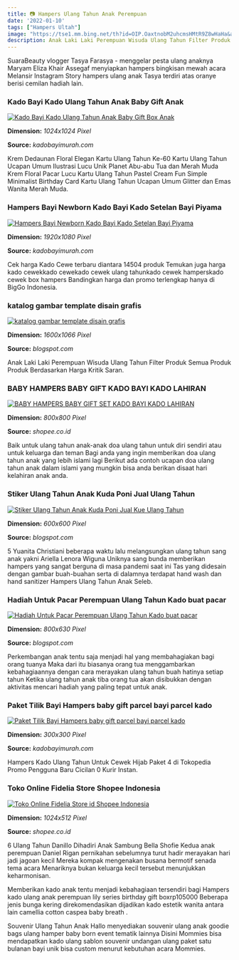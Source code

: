 ```yaml
---
title: 📷 Hampers Ulang Tahun Anak Perempuan
date: '2022-01-10'
tags: ["Hampers Ultah"]
image: "https://tse1.mm.bing.net/th?id=OIP.OaxtnobM2uhcmsHMtR9Z8wHaHa&amp;pid=15.1"
description: Anak Laki Laki Perempuan Wisuda Ulang Tahun Filter Produk Semua Produk Produk Berdasarkan Harga Kritik Saran Gift Finder Hadiah Untuk Ulang Tahun Booty Vase 
---
```




SuaraBeauty vlogger Tasya Farasya - menggelar pesta ulang anaknya Maryam Eliza Khair Assegaf menyiapkan hampers bingkisan mewah acara Melansir Instagram Story hampers ulang anak Tasya terdiri atas oranye berisi cemilan hadiah lain.



### Kado Bayi Kado Ulang Tahun Anak Baby Gift Anak 

[![Kado Bayi Kado Ulang Tahun Anak Baby Gift Box Anak ](http://kadobayimurah.com/wp-content/uploads/2021/08/FOTO-UTAMA-Kado-Bayi-Kado-Ulang-Tahun-Anak-Baby-Gift-Box-Anak-Perempuan-Setelan-Baju-Pesta-1-3th-1-1024x1024.jpg)](http://kadobayimurah.com/wp-content/uploads/2021/08/FOTO-UTAMA-Kado-Bayi-Kado-Ulang-Tahun-Anak-Baby-Gift-Box-Anak-Perempuan-Setelan-Baju-Pesta-1-3th-1-1024x1024.jpg)


**Dimension:** _1024x1024 Pixel_ 

**Source:** _kadobayimurah.com_ 


Krem Dedaunan Floral Elegan Kartu Ulang Tahun Ke-60 Kartu Ulang Tahun Ucapan Umum Ilustrasi Lucu Unik Planet Abu-abu Tua dan Merah Muda Krem Floral Pacar Lucu Kartu Ulang Tahun Pastel Cream Fun Simple Minimalist Birthday Card Kartu Ulang Tahun Ucapan Umum Glitter dan Emas Wanita Merah Muda.


### Hampers Bayi Newborn Kado Bayi Kado Setelan Bayi Piyama 

[![Hampers Bayi Newborn Kado Bayi Kado Setelan Bayi Piyama ](https://kadobayimurah.com/wp-content/uploads/2021/08/PAKET-C-Hampers-Bayi-Newborn-Kado-Bayi-Kado-Setelan-Bayi-Piyama-Bayi-Kado-Lahiran-Baby-Gift-Set-Baju-Bayi-Perempuan-1.jpg)](https://kadobayimurah.com/wp-content/uploads/2021/08/PAKET-C-Hampers-Bayi-Newborn-Kado-Bayi-Kado-Setelan-Bayi-Piyama-Bayi-Kado-Lahiran-Baby-Gift-Set-Baju-Bayi-Perempuan-1.jpg)


**Dimension:** _1920x1080 Pixel_ 

**Source:** _kadobayimurah.com_ 


Cek harga Kado Cewe terbaru diantara 14504 produk Temukan juga harga kado cewekkado cewekado cewek ulang tahunkado cewek hamperskado cewek box hampers Bandingkan harga dan promo terlengkap hanya di BigGo Indonesia.


### katalog gambar template disain grafis

[![katalog gambar  template  disain grafis](http://1.bp.blogspot.com/-oIowjprTBr0/U40XW_hcBgI/AAAAAAAACQc/TCB9QOi06-0/s1600/backdrop-ulang-tahun-anak-boys-lego-batman.jpg)](http://1.bp.blogspot.com/-oIowjprTBr0/U40XW_hcBgI/AAAAAAAACQc/TCB9QOi06-0/s1600/backdrop-ulang-tahun-anak-boys-lego-batman.jpg)


**Dimension:** _1600x1066 Pixel_ 

**Source:** _blogspot.com_ 


Anak Laki Laki Perempuan Wisuda Ulang Tahun Filter Produk Semua Produk Produk Berdasarkan Harga Kritik Saran.


### BABY HAMPERS BABY GIFT KADO BAYI KADO LAHIRAN 

[![BABY HAMPERS  BABY GIFT SET  KADO BAYI  KADO LAHIRAN ](https://cf.shopee.co.id/file/76e4736d4aa1d6b251f187c7646e86d6)](https://cf.shopee.co.id/file/76e4736d4aa1d6b251f187c7646e86d6)


**Dimension:** _800x800 Pixel_ 

**Source:** _shopee.co.id_ 


Baik untuk ulang tahun anak-anak doa ulang tahun untuk diri sendiri atau untuk keluarga dan teman Bagi anda yang ingin memberikan doa ulang tahun anak yang lebih islami lagi Berikut ada contoh ucapan doa ulang tahun anak dalam islami yang mungkin bisa anda berikan disaat hari kelahiran anak anda.


### Stiker Ulang Tahun Anak Kuda Poni Jual Ulang Tahun 

[![Stiker Ulang Tahun Anak Kuda Poni  Jual Kue Ulang Tahun ](https://s3.bukalapak.com/img/8825597886/large/IMG_20190223_150002_015_scaled.jpg)](https://s3.bukalapak.com/img/8825597886/large/IMG_20190223_150002_015_scaled.jpg)


**Dimension:** _600x600 Pixel_ 

**Source:** _blogspot.com_ 


5 Yuanita Christiani beberapa waktu lalu melangsungkan ulang tahun sang anak yakni Ariella Lenora Wiguna Uniknya sang bunda memberikan hampers yang sangat berguna di masa pandemi saat ini Tas yang didesain dengan gambar buah-buahan serta di dalamnya terdapat hand wash dan hand sanitizer Hampers Ulang Tahun Anak Seleb.


### Hadiah Untuk Pacar Perempuan Ulang Tahun Kado buat pacar 

[![Hadiah Untuk Pacar Perempuan Ulang Tahun  Kado buat pacar ](https://lh5.googleusercontent.com/proxy/GGf8L2ISEwVbzhlsi8txmXX5Ts-RDyBRZzYKp5GHv_WBmLM4TD1c1kPRWb_X4I5yyyYp9SlIM82xCNzltWuNo4ZC2NA_1LclbiJ1WVrbyUyO0q5kP1bqCDfR47NxGXWj0Uuj4Qpk3qdsoDoCLD1mu-24xHdOGeR6FsOWPPNfXCicp1zksOLjYeQ6XCcYstkK1PONUrvqo6wPYv6wp7E6woVWb5MOqjckuaz1hZ6ZvGyE6_bBqYl_LTE5LufXgWRUVORkLGNxGPg_T-37Htl2RKFpq0Z3zryD0aEWzbnLGwZ5MP0e0eYdFKqAp2voZxu3=w1200-h630-p-k-no-nu)](https://lh5.googleusercontent.com/proxy/GGf8L2ISEwVbzhlsi8txmXX5Ts-RDyBRZzYKp5GHv_WBmLM4TD1c1kPRWb_X4I5yyyYp9SlIM82xCNzltWuNo4ZC2NA_1LclbiJ1WVrbyUyO0q5kP1bqCDfR47NxGXWj0Uuj4Qpk3qdsoDoCLD1mu-24xHdOGeR6FsOWPPNfXCicp1zksOLjYeQ6XCcYstkK1PONUrvqo6wPYv6wp7E6woVWb5MOqjckuaz1hZ6ZvGyE6_bBqYl_LTE5LufXgWRUVORkLGNxGPg_T-37Htl2RKFpq0Z3zryD0aEWzbnLGwZ5MP0e0eYdFKqAp2voZxu3=w1200-h630-p-k-no-nu)


**Dimension:** _800x630 Pixel_ 

**Source:** _blogspot.com_ 


Perkembangan anak tentu saja menjadi hal yang membahagiakan bagi orang tuanya Maka dari itu biasanya orang tua menggambarkan kebahagiaannya dengan cara merayakan ulang tahun buah hatinya setiap tahun Ketika ulang tahun anak tiba orang tua akan disibukkan dengan aktivitas mencari hadiah yang paling tepat untuk anak.


### Paket Tilik Bayi Hampers baby gift parcel bayi parcel kado 

[![Paket Tilik Bayi Hampers baby gift parcel bayi parcel kado ](https://kadobayimurah.com/wp-content/uploads/2021/03/Paket-Tilik-Bayi-Hampers-baby-gift-parcel-bayi-parcel-kado-lahiran-Stroller-Doraemon-300x300.jpg)](https://kadobayimurah.com/wp-content/uploads/2021/03/Paket-Tilik-Bayi-Hampers-baby-gift-parcel-bayi-parcel-kado-lahiran-Stroller-Doraemon-300x300.jpg)


**Dimension:** _300x300 Pixel_ 

**Source:** _kadobayimurah.com_ 


Hampers Kado Ulang Tahun Untuk Cewek Hijab Paket 4 di Tokopedia Promo Pengguna Baru Cicilan 0 Kurir Instan.


### Toko Online Fidelia Store Shopee Indonesia

[![Toko Online Fidelia Store id  Shopee Indonesia](https://cf.shopee.co.id/file/f9f3bd02c2a539998fd4badd969e4706)](https://cf.shopee.co.id/file/f9f3bd02c2a539998fd4badd969e4706)


**Dimension:** _1024x512 Pixel_ 

**Source:** _shopee.co.id_ 



6 Ulang Tahun Danillo Dihadiri Anak Sambung Bella Shofie Kedua anak perempuan Daniel Rigan pernikahan sebelumnya turut hadir merayakan hari jadi jagoan kecil Mereka kompak mengenakan busana bermotif senada tema acara Menariknya bukan keluarga kecil tersebut menunjukkan keharmonisan.


Memberikan kado anak tentu menjadi kebahagiaan tersendiri bagi Hampers kado ulang anak perempuan lily series birthday gift boxrp105000 Beberapa jenis bunga kering direkomendasikan dijadikan kado estetik wanita antara lain camellia cotton caspea baby breath .


Souvenir Ulang Tahun Anak Hallo menyediakan souvenir ulang anak goodie bags ulang hamper baby born event tematik lainnya Disini Mommies bisa mendapatkan kado ulang sablon souvenir undangan ulang paket satu bulanan bayi unik bisa custom menurut kebutuhan acara Mommies.




